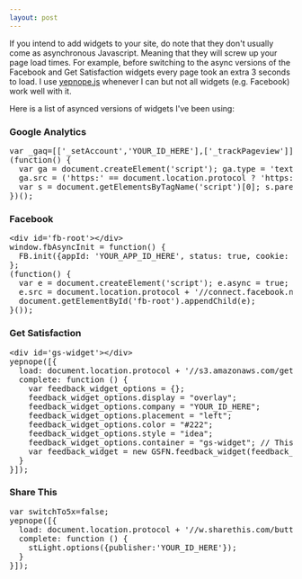 ```yaml
---
layout: post
---
```

If you intend to add widgets to your site, do note that they don't usually come as asynchronous Javascript. Meaning that they will screw up your page load times. For example, before switching to the async versions of the Facebook and Get Satisfaction widgets every page took an extra 3 seconds to load. I use [yepnope.js](http://yepnopejs.com/) whenever I can but not all widgets (e.g. Facebook) work well with it.

Here is a list of asynced versions of widgets I've been using:

### Google Analytics
<pre class='prettyprint lang-js'>
var _gaq=[['_setAccount','YOUR_ID_HERE'],['_trackPageview']];
(function() {
  var ga = document.createElement('script'); ga.type = 'text/javascript'; ga.async = true;
  ga.src = ('https:' == document.location.protocol ? 'https://ssl' : 'http://www') + '.google-analytics.com/ga.js';
  var s = document.getElementsByTagName('script')[0]; s.parentNode.insertBefore(ga, s);
})();
</pre>

### Facebook
<pre class='prettyprint lang-js'>
&lt;div id='fb-root'&gt;&lt;/div&gt;
window.fbAsyncInit = function() {
  FB.init({appId: 'YOUR_APP_ID_HERE', status: true, cookie: true, xfbml: true});
};
(function() {
  var e = document.createElement('script'); e.async = true;
  e.src = document.location.protocol + '//connect.facebook.net/en_US/all.js';
  document.getElementById('fb-root').appendChild(e);
}());
</pre>

### Get Satisfaction
<pre class='prettyprint lang-js'>
&lt;div id='gs-widget'&gt;&lt;/div&gt;
yepnope([{
  load: document.location.protocol + '//s3.amazonaws.com/getsatisfaction.com/javascripts/feedback-v2.js',
  complete: function () {
    var feedback_widget_options = {};
    feedback_widget_options.display = "overlay";
    feedback_widget_options.company = "YOUR_ID_HERE";
    feedback_widget_options.placement = "left";
    feedback_widget_options.color = "#222";
    feedback_widget_options.style = "idea";
    feedback_widget_options.container = "gs-widget"; // This bit is important
    var feedback_widget = new GSFN.feedback_widget(feedback_widget_options);
  }
}]);
</pre>

### Share This
<pre class='prettyprint lang-js'>
var switchTo5x=false;
yepnope([{
  load: document.location.protocol + '//w.sharethis.com/button/buttons.js',
  complete: function () {
    stLight.options({publisher:'YOUR_ID_HERE'});
  }
}]);
</pre>